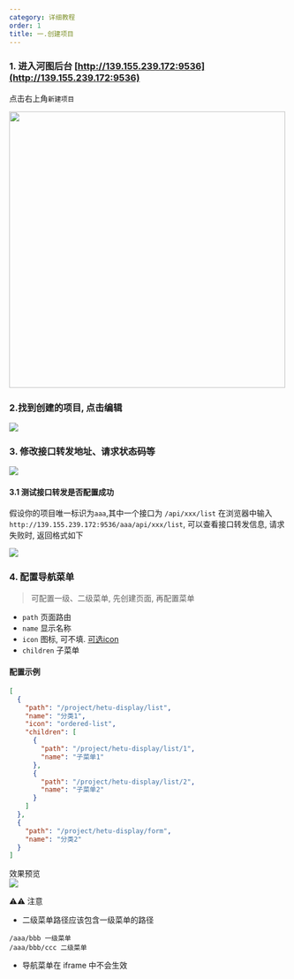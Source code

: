 ```yaml
---
category: 详细教程
order: 1
title: 一.创建项目
---
```


### 1. 进入河图后台 [http://139.155.239.172:9536](http://139.155.239.172:9536)

点击右上角`新建项目`

<img src="https://user-gold-cdn.xitu.io/2020/5/18/17225b26d8f928b4?w=1026&h=842&f=png&s=143140"
style="width: 500px">

### 2.找到创建的项目, 点击编辑

![](https://user-gold-cdn.xitu.io/2020/5/18/17225c8df0a518d1?w=2344&h=408&f=png&s=208705)

### 3. 修改接口转发地址、请求状态码等

![](https://user-gold-cdn.xitu.io/2020/3/20/170f71fdc354a555?w=1580&h=1294&f=png&s=125192)

#### 3.1 测试接口转发是否配置成功

假设你的项目唯一标识为`aaa`,其中一个接口为 `/api/xxx/list`
在浏览器中输入`http://139.155.239.172:9536/aaa/api/xxx/list`, 可以查看接口转发信息, 请求失败时, 返回格式如下

![](https://p9-juejin.byteimg.com/tos-cn-i-k3u1fbpfcp/067211a54e0840feb70b27735d277f38~tplv-k3u1fbpfcp-zoom-1.image)

### 4. 配置导航菜单

> 可配置一级、二级菜单, 先创建页面, 再配置菜单

- `path` 页面路由
- `name` 显示名称
- `icon` 图标, 可不填. [可选icon](https://3x.ant.design/components/icon-cn/)
- `children` 子菜单 

#### 配置示例
```json
[
  {
    "path": "/project/hetu-display/list",
    "name": "分类1",
    "icon": "ordered-list",
    "children": [
      {
        "path": "/project/hetu-display/list/1",
        "name": "子菜单1"
      },
      {
        "path": "/project/hetu-display/list/2",
        "name": "子菜单2"
      }
    ]
  },
  {
    "path": "/project/hetu-display/form",
    "name": "分类2"
  }
]
```

效果预览  
![](https://user-gold-cdn.xitu.io/2020/7/24/1737fb6cbcc80131?w=251&h=196&f=png&s=6228)

⚠️⚠️ 注意

- 二级菜单路径应该包含一级菜单的路径

```
/aaa/bbb 一级菜单
/aaa/bbb/ccc 二级菜单
```

- 导航菜单在 iframe 中不会生效
